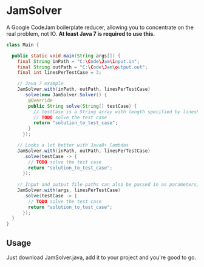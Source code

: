 JamSolver
=========
A Google CodeJam boilerplate reducer, allowing you to concentrate on the real problem, not IO.
__At least Java 7 is required to use this.__

```java
class Main {

  public static void main(String args[]) {
    final String inPath = "C:\Code\Jam\input.in";
    final String outPath = "C:\Code\Jam\output.out";
    final int linesPerTestCase = 3;

	// Java 7 example
    JamSolver.with(inPath, outPath, linesPerTestCase)
      .solve(new JamSolver.Solver() {
        @Override
        public String solve(String[] testCase) {
          // testCase is a String array with length specified by linesPerTestCase
          // TODO solve the test case
          return "solution_to_test_case";
        }
      });

    // Looks a lot better with Java8+ lambdas
    JamSolver.with(inPath, outPath, linesPerTestCase)
      .solve(testCase -> {
        // TODO solve the test case
        return "solution_to_test_case";
      });
  
    // Input and output file paths can also be passed in as parameters, where args[0] is the input and args[1] is the output
    JamSolver.with(args, linesPerTestCase)
      .solve(testCase -> {
        // TODO solve the test case
        return "solution_to_test_case";
      });
  }
}
```

Usage
-----
Just download JamSolver.java, add it to your project and you're good to go.